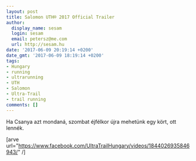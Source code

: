 ```yaml
---
layout: post
title: Salomon UTH® 2017 Official Trailer
author:
  display_name: sesam
  login: sesam
  email: petersz@me.com
  url: http://sesam.hu
date: '2017-06-09 20:19:14 +0200'
date_gmt: '2017-06-09 18:19:14 +0200'
tags:
- Hungary
- running
- ultrarunning
- UTH
- Salomon
- Ultra-Trail
- trail running
comments: []
---
```


Ha Csanya azt mondaná, szombat éjfélkor újra mehetünk egy kört, ott lennék.

[arve url="https://www.facebook.com/UltraTrailHungary/videos/1844026935846943/" /]

